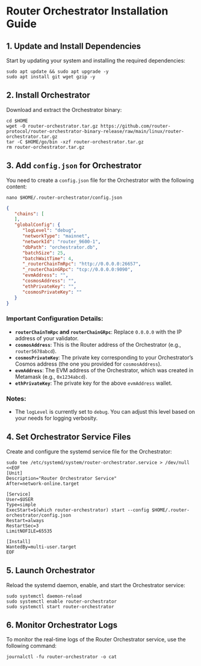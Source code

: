 # Router Orchestrator Installation Guide

## 1. Update and Install Dependencies

Start by updating your system and installing the required dependencies:

```shell
sudo apt update && sudo apt upgrade -y
sudo apt install git wget gzip -y
```

## 2. Install Orchestrator

Download and extract the Orchestrator binary:

```shell
cd $HOME
wget -O router-orchestrator.tar.gz https://github.com/router-protocol/router-orchestrator-binary-release/raw/main/linux/router-orchestrator.tar.gz
tar -C $HOME/go/bin -xzf router-orchestrator.tar.gz
rm router-orchestrator.tar.gz
```

## 3. Add `config.json` for Orchestrator

You need to create a `config.json` file for the Orchestrator with the following content:
```shell
nano $HOME/.router-orchestrator/config.json
```

```json
{
   "chains": [
   ],
   "globalConfig": {
      "logLevel": "debug",
      "networkType": "mainnet",
      "networkId": "router_9600-1",
      "dbPath": "orchestrator.db",
      "batchSize": 25,
      "batchWaitTime": 4,
      "_routerChainTmRpc": "http://0.0.0.0:26657",
      "_routerChainGRpc": "tcp://0.0.0.0:9090",
      "evmAddress": "",
      "cosmosAddress": "",
      "ethPrivateKey": "",
      "cosmosPrivateKey": ""
   }
}
```

### Important Configuration Details:

- **`routerChainTmRpc` and `routerChainGRpc`**: Replace `0.0.0.0` with the IP address of your validator.
- **`cosmosAddress`**: This is the Router address of the Orchestrator (e.g., `router5678abcd`).
- **`cosmosPrivateKey`**: The private key corresponding to your Orchestrator’s Cosmos address (the one you provided for `cosmosAddress`).
- **`evmAddress`**: The EVM address of the Orchestrator, which was created in Metamask (e.g., `0x1234abcd`).
- **`ethPrivateKey`**: The private key for the above `evmAddress` wallet.

### Notes:

- The `logLevel` is currently set to `debug`. You can adjust this level based on your needs for logging verbosity.

## 4. Set Orchestrator Service Files

Create and configure the systemd service file for the Orchestrator:

```shell
sudo tee /etc/systemd/system/router-orchestrator.service > /dev/null <<EOF
[Unit]
Description="Router Orchestrator Service"
After=network-online.target

[Service]
User=$USER
Type=simple
ExecStart=$(which router-orchestrator) start --config $HOME/.router-orchestrator/config.json
Restart=always
RestartSec=3
LimitNOFILE=65535

[Install]
WantedBy=multi-user.target
EOF
```

## 5. Launch Orchestrator

Reload the systemd daemon, enable, and start the Orchestrator service:

```shell
sudo systemctl daemon-reload
sudo systemctl enable router-orchestrator
sudo systemctl start router-orchestrator
```

## 6. Monitor Orchestrator Logs

To monitor the real-time logs of the Router Orchestrator service, use the following command:

```shell
journalctl -fu router-orchestrator -o cat
```
